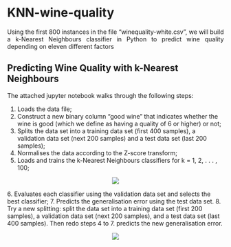 # KNN-wine-quality
<p align="justify">
Using the first 800 instances in the file “winequality-white.csv”, we will build a k-Nearest Neighbours classifier in Python to predict wine quality depending on eleven different factors
</p>

## Predicting Wine Quality with k-Nearest Neighbours
The attached jupyter notebook walks through the following steps:
1. Loads the data file;
2. Construct a new binary column “good wine” that indicates whether the wine is good (which we define as having a quality of 6 or higher) or not;
3. Splits the data set into a training data set (first 400 samples), a validation data set (next 200 samples) and a test data set (last 200 samples);
4. Normalises the data according to the Z-score transform;
5. Loads and trains the k-Nearest Neighbours classifiers for k = 1, 2, . . . , 100;
<p align="center">
<img src = "https://user-images.githubusercontent.com/70657426/150609047-44fc5827-d856-4e3e-96a3-a3c89093ca42.png">
</p>
6. Evaluates each classifier using the validation data set and selects the best classifier;
7. Predicts the generalisation error using the test data set.
8. Try a new splitting: split the data set into a training data set (first 200 samples), a validation data set (next 200 samples), and a test data set (last 400 samples). Then redo steps 4 to 7. predicts the new generalisation error.
<p align="center">
  <img src ="https://user-images.githubusercontent.com/70657426/150609074-12ddbb0d-f3b6-4755-8f3f-f2a68fc5676a.png">
</p>
